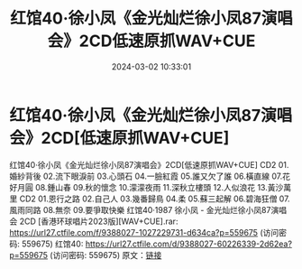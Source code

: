 ﻿---
title: 红馆40·徐小凤《金光灿烂徐小凤87演唱会》2CD低速原抓WAV+CUE
date: 2024-03-02 10:33:01
categories: WAV车载音乐、镜像
tags: 华语中文
---
# 红馆40·徐小凤《金光灿烂徐小凤87演唱会》2CD[低速原抓WAV+CUE]

红馆40·徐小凤《金光灿烂徐小凤87演唱会》2CD[低速原抓WAV+CUE]
CD2
01.婚紗背後
02.流下眼淚前
03.心頭石
04.一臉紅霞
05.誰又欠了誰
06.橫直線
07.花好月圓
08.鍾山春
09.秋的懷念
10.濛濛夜雨
11.深秋立樓頭
12.人似浪花
13.黃沙萬里
CD2
01.恩行之路
02.自己人
03.幾番歸鳥
04.柔
05.蘇三起解
06.碧海狂僧
07.風雨同路
08.無奈
09.要爭取快樂
红馆40·1987 徐小凤 - 金光灿烂徐小凤87演唱会 2CD [香港环球唱片2023版][WAV+CUE].rar:
https://url27.ctfile.com/f/9388027-1027229731-d634ca?p=559675
(访问密码: 559675)
红馆40: https://url27.ctfile.com/d/9388027-60226339-2d62ea?p=559675
(访问密码: 559675)
原文：[链接](https://blog.sina.com.cn/s/blog_1647c7e76010314jy.html)